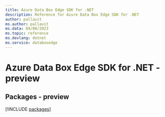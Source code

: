 ```yaml
---
title: Azure Data Box Edge SDK for .NET
description: Reference for Azure Data Box Edge SDK for .NET
author: pallavit
ms.author: pallavit
ms.data: 04/08/2023
ms.topic: reference
ms.devlang: dotnet
ms.service: databoxedge
---
```

# Azure Data Box Edge SDK for .NET - preview
## Packages - preview
[!INCLUDE [packages](data-box-edge-index.md)]